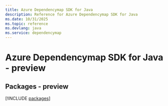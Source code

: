 ```yaml
---
title: Azure Dependencymap SDK for Java
description: Reference for Azure Dependencymap SDK for Java
ms.date: 10/31/2025
ms.topic: reference
ms.devlang: java
ms.service: dependencymap
---
```

# Azure Dependencymap SDK for Java - preview
## Packages - preview
[!INCLUDE [packages](dependencymap-index.md)]